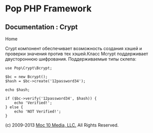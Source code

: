 Pop PHP Framework
=================

Documentation : Crypt
-----------------------

Home

Crypt компонент обеспечивает возможность создания хэшей и проверки значения против тех хэшей.Класс Mcrypt поддерживает двустороннюю шифрования. Поддерживаемые типы склепа:

    use Pop\Crypt\Bcrypt;

    $bc = new Bcrypt();
    $hash = $bc->create('12password34');

    echo $hash;

    if ($bc->verify('12password34', $hash)) {
        echo 'Verified!';
    } else {
        echo 'NOT Verified!';
    }

\(c) 2009-2013 [Moc 10 Media, LLC.](http://www.moc10media.com) All
Rights Reserved.
